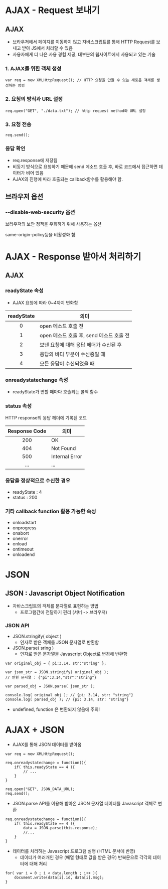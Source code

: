 # AJAX - Request 보내기

## AJAX

- 브라우저에서 페이지를 이동하지 않고 자바스크립트를 통해 HTTP Request를 보내고 받아 JS에서 처리할 수 있음
- 사용자에게 더 나은 사용 경험 제공, 대부분의 웹사이트에서 사용되고 있는 기술

### 1. AJAX를 위한 객체 생성

```
var req = new XMLHttpRequest(); // HTTP 요청을 만들 수 있는 새로운 객체를 생성하는 명령
```

### 2. 요청의 방식과 URL 설정

```
req.open("GET", "./data.txt"); // http request method와 URL 설정
```

### 3. 요청 전송

```
req.send();
```

### 응답 확인

- req.response에 저장됨
- 비동기 방식으로 요청하기 때문에 send 메소드 호출 후, 바로 코드에서 접근하면 데이터가 비어 있음
- AJAX의 진행에 따라 호출되는 callback함수를 활용해야 함.

## 브라우저 옵션

### --disable-web-security 옵션

브라우저의 보안 정책을 우회하기 위해 사용하는 옵션

same-origin-policy등을 비활성화 함



# AJAX - Response 받아서 처리하기

## AJAX

### readyState 속성

- AJAX 요청에 따라 0~4까지 변화함

| readyState | 의미                                     |
| :--------: | ---------------------------------------- |
|     0      | open 메소드 호출 전                      |
|     1      | open 메소드 호출 후, send 메소드 호출 전 |
|     2      | 보낸 요청에 대해 응답 헤더가 수신된 후   |
|     3      | 응답의 바디 부분이 수신중일 때           |
|     4      | 모든 응답이 수신되었을 때                |

### onreadystatechange 속성

- readyState가 변할 때마다 호출되는 콜백 함수

### status 속성

HTTP response의 응답 헤더에 기록된 코드

| Response Code | 의미           |
| :-----------: | -------------- |
|      200      | OK             |
|      404      | Not Found      |
|      500      | Internal Error |
|      ...      | ...            |

### 응답을 정상적으로 수신한 경우

- readyState : 4
- status : 200

### 기타 callback function 활용 가능한 속성

- onloadstart
- onprogress
- onabort
- onerror
- onload
- ontimeout
- onloadend



# JSON

## JSON : Javascript Object Notification

- 자바스크립트의 객체를 문자열로 표현하는 방법
  - 프로그램간에 전달하기 편리 (서버 -> 브라우저)

### JSON API

- JSON.stringify( object )
  - 인자로 받은 객체를 JSON 문자열로 반환함
- JSON.parse( sring )
  - 인자로 받은 문자열을 Javascript Object로 변경해 반환함

```
var original_obj = { pi:3.14, str:"string" };

var json_str = JSON.stringify( original_obj );
// 반환 문자열 : {"pi":3.14,"str":"string"}

var parsed_obj = JSON.parse( json_str );

console.log( original_obj ); // {pi: 3.14, str: "string"}
console.log( parsed_obj ); // {pi: 3.14, str: "string"}
```

- undefined, function 은 변환되지 않음에 주의!



# AJAX + JSON

- AJAX를 통해 JSON 데이터를 받아옴

```
var req = new XMLHttpRequest();

req.onreadystatechange = function(){
    if( this.readyState == 4 ){
        // ...
    }
}

req.open("GET", JSON_DATA_URL);
req.send(); 
```

- JSON.parse API를 이용해 받아온 JSON 문자열 데이터를 Javascript 객체로 변환

```
req.onreadystatechange = function(){
    if( this.readyState == 4 ){
        data = JSON.parse(this.response);
        //...
    }
}
```

- 데이터를 처리하는 Javascript 프로그램 실행 (HTML 문서에 반영)
  - 데이터가 여러개인 경우 (배열 형태로 값을 받은 경우) 반복문으로 각각의 데이터에 대해 처리

```
for( var i = 0 ; i < data.length ; i++ ){
    document.write(data[i].id, data[i].msg);
}   
```